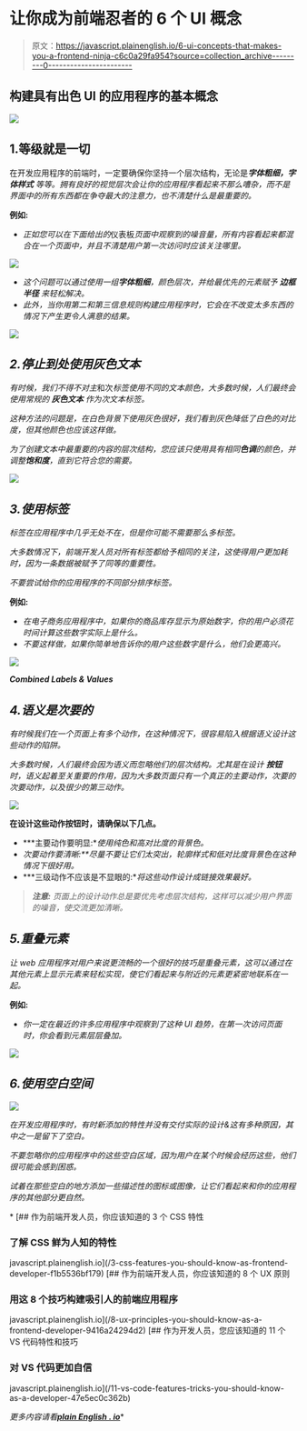 # 让你成为前端忍者的 6 个 UI 概念

> 原文：<https://javascript.plainenglish.io/6-ui-concepts-that-makes-you-a-frontend-ninja-c6c0a29fa954?source=collection_archive---------0----------------------->

## 构建具有出色 UI 的应用程序的基本概念

![](img/4667f7d1f84054f8b29a6d420cae96fc.png)

## 1.等级就是一切

在开发应用程序的前端时，一定要确保你坚持一个层次结构，无论是****字体粗细，字体样式*** 等等。拥有良好的视觉层次会让你的应用程序看起来不那么嘈杂，而不是界面中的所有东西都在争夺最大的注意力，也不清楚什么是最重要的。*

****例如:****

*   *正如您可以在下面给出的*仪表板*页面中观察到的噪音量，所有内容看起来都混合在一个页面中，并且不清楚用户第一次访问时应该关注哪里。*

*![](img/87d2e997b8f5b2666ef8471c24c93152.png)*

*   *这个问题可以通过使用一组**字体粗细**，颜色层次，并给最优先的元素赋予 ***边框半径*** 来轻松解决。*
*   *此外，当你用第二和第三信息规则构建应用程序时，它会在不改变太多东西的情况下产生更令人满意的结果。*

*![](img/e5c134dc0a576fee6fa334fc3a994b1f.png)*

## *2.停止到处使用灰色文本*

*有时候，我们不得不对主*和次*标签使用不同的文本颜色，大多数时候，人们最终会使用常规的 ***灰色文本*** 作为次文本标签。*

*这种方法的问题是，在白色背景下使用灰色很好，我们看到灰色降低了白色的对比度，但其他颜色也应该这样做。*

*为了创建文本中最重要的内容的层次结构，您应该只使用具有相同**色调**的颜色，并调整**饱和度**，直到它符合您的需要。*

*![](img/ec408a202ef8eb5f06fc253396f01fd1.png)*

## *3.使用标签*

*标签在应用程序中几乎无处不在，但是你可能不需要那么多标签。*

*大多数情况下，前端开发人员对所有标签都给予相同的关注，这使得用户更加耗时，因为一条数据被赋予了同等的重要性。*

*不要尝试给你的应用程序的不同部分排序标签。*

****例如:****

*   *在电子商务应用程序中，如果你的商品库存显示为原始数字，你的用户必须花时间计算这些数字实际上是什么。*
*   *不要这样做，如果你简单地告诉你的用户这些数字是什么，他们会更高兴。*

*![](img/ad88a9b62050fd5f3aaa0c5486ffc66a.png)*

***Combined Labels & Values***

## *4.语义是次要的*

*有时候我们在一个页面上有多个动作，在这种情况下，很容易陷入根据语义设计这些动作的陷阱。*

*大多数时候，人们最终会因为语义而忽略他们的层次结构。尤其是在设计 ***按钮*** 时，语义起着至关重要的作用，因为大多数页面只有一个真正的主要动作，次要的次要动作，以及很少的第三动作。*

*![](img/2ee14db0f522d0e9d4834fd517a571e8.png)*

**在设计这些动作按钮时，请确保以下几点。**

*   ***主要动作要明显:**使用纯色和高对比度的背景色。*
*   ***次要动作要清晰:**尽量不要让它们太突出，*轮廓样式*和*低对比度*背景色在这种情况下很好用。*
*   ***三级动作不应该是不显眼的:**将这些动作设计成链接效果最好。*

> ****注意:*** *页面上的设计动作总是要优先考虑层次结构，这样可以减少用户界面的噪音，使交流更加清晰。**

## *5.重叠元素*

*让 web 应用程序对用户来说更流畅的一个很好的技巧是重叠元素，这可以通过在其他元素上显示元素来轻松实现，使它们看起来与附近的元素更紧密地联系在一起。*

****例如:****

*   *你一定在最近的许多应用程序中观察到了这种 UI 趋势，在第一次访问页面时，你会看到元素层层叠加。*

*![](img/9f645b19e51acea4b109cdaee85c3c11.png)*

## *6.使用空白空间*

*![](img/d1781c9b1fef6077694218bbaa32accc.png)*

*在开发应用程序时，有时新添加的特性并没有交付实际的设计&这有多种原因，其中之一是留下了空白。*

*不要忽略你的应用程序中的这些空白区域，因为用户在某个时候会经历这些，他们很可能会感到困惑。*

*试着在那些空白的地方添加一些描述性的图标或图像，让它们看起来和你的应用程序的其他部分更自然。*

*[](/3-css-features-you-should-know-as-frontend-developer-f1b5536bf179) [## 作为前端开发人员，你应该知道的 3 个 CSS 特性

### 了解 CSS 鲜为人知的特性

javascript.plainenglish.io](/3-css-features-you-should-know-as-frontend-developer-f1b5536bf179) [](/8-ux-principles-you-should-know-as-a-frontend-developer-9416a24294d2) [## 作为前端开发人员，你应该知道的 8 个 UX 原则

### 用这 8 个技巧构建吸引人的前端应用程序

javascript.plainenglish.io](/8-ux-principles-you-should-know-as-a-frontend-developer-9416a24294d2) [](/11-vs-code-features-tricks-you-should-know-as-a-developer-47e5ec0c362b) [## 作为开发人员，您应该知道的 11 个 VS 代码特性和技巧

### 对 VS 代码更加自信

javascript.plainenglish.io](/11-vs-code-features-tricks-you-should-know-as-a-developer-47e5ec0c362b) 

*更多内容请看*[***plain English . io***](http://plainenglish.io)*